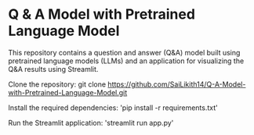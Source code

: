 # Q & A Model with Pretrained Language Model
This repository contains a question and answer (Q&amp;A) model built using pretrained language models (LLMs) and an application for visualizing the Q&amp;A results using Streamlit.



Clone the repository: git clone https://github.com/SaiLikith14/Q-A-Model-with-Pretrained-Language-Model.git


Install the required dependencies: 'pip install -r requirements.txt'


Run the Streamlit application: 'streamlit run app.py'
